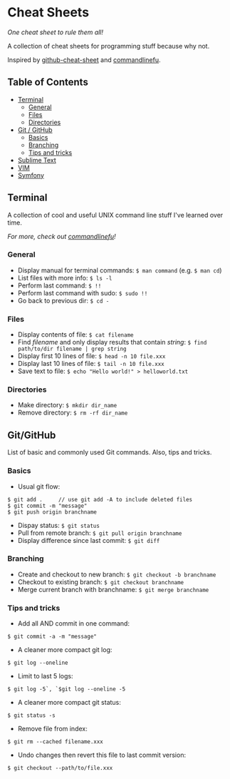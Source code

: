 # Cheat Sheets
*One cheat sheet to rule them all!*

A collection of cheat sheets for programming stuff because why not.

Inspired by [github-cheat-sheet](https://github.com/tiimgreen/github-cheat-sheet) and [commandlinefu](http://commandlinefu.com).

## Table of Contents
 - [Terminal](#terminal)
    - [General](#general)
    - [Files](#files)
    - [Directories](#Directories)
 - [Git / GitHub](#gitgithub)
    - [Basics](#Basics)
    - [Branching](#branching)
    - [Tips and tricks](#tipsandtricks)
 - [Sublime Text](#sublimetext)
 - [VIM](#vim)
 - [Symfony](#symfony)

## Terminal

A collection of cool and useful UNIX command line stuff I've learned over time.

*For more, check out [commandlinefu](http://commandlinefu.com)!*

### General

- Display manual for terminal commands: `$ man command` (e.g. `$ man cd`)
- List files with more info: `$ ls -l`
- Perform last command: `$ !!`
- Perform last command with sudo: `$ sudo !!`
- Go back to previous dir: `$ cd -`

### Files
- Display contents of file: `$ cat filename`
- Find _filename_ and only display results that contain _string_: `$ find path/to/dir filename | grep string`
- Display first 10 lines of file: `$ head -n 10 file.xxx`
- Display last 10 lines of file: `$ tail -n 10 file.xxx`
- Save text to file: `$ echo "Hello world!" > helloworld.txt`

### Directories
- Make directory: `$ mkdir dir_name`
- Remove directory: `$ rm -rf dir_name`

## Git/GitHub

List of basic and commonly used Git commands. Also, tips and tricks.

### Basics
- Usual git flow:
```
$ git add .     // use git add -A to include deleted files
$ git commit -m "message"
$ git push origin branchname
```
- Dispay status: `$ git status`
- Pull from remote branch: `$ git pull origin branchname`
- Display difference since last commit: `$ git diff`

### Branching
- Create and checkout to new branch: `$ git checkout -b branchname`
- Checkout to existing branch: `$ git checkout branchname`
- Merge current branch with branchname: `$ git merge branchname`

### Tips and tricks
- Add all AND commit in one command:
```
$ git commit -a -m "message"
```
- A cleaner more compact git log:
```
$ git log --oneline
```
- Limit to last 5 logs:
```
$ git log -5`, `$git log --oneline -5
```
- A cleaner more compact git status:
```
$ git status -s
```
- Remove file from index:
```
$ git rm --cached filename.xxx
```
- Undo changes then revert this file to last commit version:
```
$ git checkout --path/to/file.xxx
```

